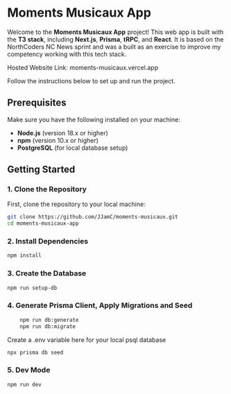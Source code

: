 # Moments Musicaux App

Welcome to the **Moments Musicaux App** project! This web app is built with the **T3 stack**, including **Next.js**, **Prisma**, **tRPC**, and **React**.
It is based on the NorthCoders NC News sprint and was a built as an exercise to improve my competency working with this tech stack.

Hosted Website Link: moments-musicaux.vercel.app


Follow the instructions below to set up and run the project.

## Prerequisites

Make sure you have the following installed on your machine:

- **Node.js** (version 18.x or higher)
- **npm** (version 10.x or higher)
- **PostgreSQL** (for local database setup)

## Getting Started

### 1. Clone the Repository

First, clone the repository to your local machine:

```bash
git clone https://github.com/JJamC/moments-musicaux.git
cd moments-musicaux-app
```
### 2. Install Dependencies

```bash
npm install
```

### 3. Create the Database

```bash
npm run setup-db
```

### 4. Generate Prisma Client, Apply Migrations and Seed

```bash
    npm run db:generate
    npm run db:migrate
```

Create a .env variable here for your local psql database 

```bash
npx prisma db seed
```

### 5. Dev Mode

```bash
npm run dev
```

